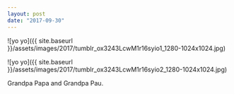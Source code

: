 ```yaml
---
layout: post
date: "2017-09-30"
---
```


![yo yo]({{ site.baseurl }}/assets/images/2017/tumblr_ox3243LcwM1r16syio1_1280-1024x1024.jpg)

![yo yo]({{ site.baseurl }}/assets/images/2017/tumblr_ox3243LcwM1r16syio2_1280-1024x1024.jpg)

Grandpa Papa and Grandpa Pau.
